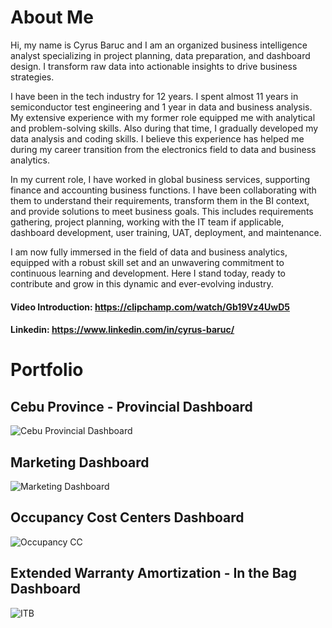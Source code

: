 # About Me
Hi, my name is Cyrus Baruc and I am an organized business intelligence analyst specializing in project planning, data preparation, and dashboard design. I transform raw data into actionable insights to drive business strategies.

I have been in the tech industry for 12 years. I spent almost 11 years in semiconductor test engineering and 1 year in data and business analysis. My extensive experience with my former role equipped me with analytical and problem-solving skills. Also during that time, I gradually developed my data analysis and coding skills. I believe this experience has helped me during my career transition from the electronics field to data and business analytics. 

In my current role, I have worked in global business services, supporting finance and accounting business functions. I have been collaborating with them to understand their requirements, transform them in the BI context, and provide solutions to meet business goals. This includes requirements gathering, project planning, working with the IT team if applicable, dashboard development, user training, UAT, deployment, and maintenance. 

I am now fully immersed in the field of data and business analytics, equipped with a robust skill set and an unwavering commitment to continuous learning and development. Here I stand today, ready to contribute and grow in this dynamic and ever-evolving industry.

#### Video Introduction: https://clipchamp.com/watch/Gb19Vz4UwD5
#### Linkedin: https://www.linkedin.com/in/cyrus-baruc/

# Portfolio
## Cebu Province - Provincial Dashboard
![Cebu Provincial Dashboard](https://github.com/greatcyan/Analytics-portfolio/assets/95137493/3a2aa085-7a10-44b0-bbc1-11ff298a0033)

## Marketing Dashboard
![Marketing Dashboard](https://github.com/greatcyan/Analytics-portfolio/assets/95137493/3dbcd6cf-374d-4903-aeed-1f1d686a993e)

## Occupancy Cost Centers Dashboard
![Occupancy CC](https://github.com/greatcyan/Analytics-portfolio/assets/95137493/4a09ff21-b86f-4bc0-b2f8-d108f9d07797)

## Extended Warranty Amortization - In the Bag Dashboard
![ITB](https://github.com/greatcyan/Analytics-portfolio/assets/95137493/591b53be-a001-4780-842e-9a1414a242b1)






